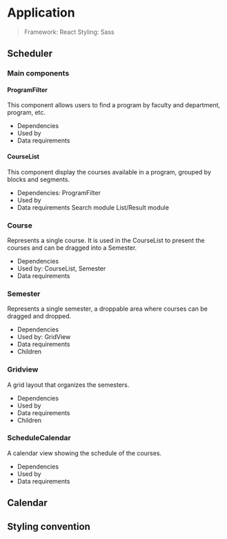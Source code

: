 # Application

> Framework: React
> Styling: Sass 

## Scheduler

### Main components

#### ProgramFilter
This component allows users to find a program by faculty and department, program, etc.
- Dependencies
- Used by
- Data requirements

#### CourseList
This component display the courses available in a program, grouped by blocks and segments.
- Dependencies: ProgramFilter
- Used by
- Data requirements
Search module
List/Result module

### Course

Represents a single course. It is used in the CourseList to present the courses and can be dragged into a Semester.

- Dependencies
- Used by: CourseList, Semester
- Data requirements

### Semester
Represents a single semester, a droppable area where courses can be dragged and dropped.

- Dependencies
- Used by: GridView
- Data requirements
- Children

### Gridview
A grid layout that organizes the semesters.
- Dependencies
- Used by
- Data requirements
- Children

### ScheduleCalendar
A calendar view showing the schedule of the courses.
- Dependencies
- Used by
- Data requirements

## Calendar

## Styling convention
